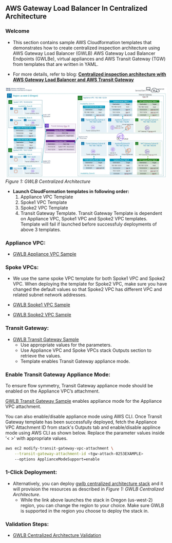 ## AWS Gateway Load Balancer In Centralized Architecture

### Welcome

* This section contains sample AWS Cloudformation templates that demonstrates how to create centralized inspection architecture using AWS Gateway Load Balancer (GWLB) AWS Gateway Load Balancer Endpoints (GWLBe), virtual appliances and AWS Transit Gateway (TGW) from templates that are written in YAML.

* For more details, refer to blog: **[Centralized inspection architecture with AWS Gateway Load Balancer and AWS Transit Gateway](https://aws.amazon.com/blogs/networking-and-content-delivery/centralized-inspection-architecture-with-aws-gateway-load-balancer-and-aws-transit-gateway/)**

![Figure 1: GWLB Centralized Architecture](images/gwlb_centralized_architecture.jpg)
_Figure 1: GWLB Centralized Architecture_

* **Launch CloudFormation templates in following order:**
  1. Appliance VPC Template
  2. Spoke1 VPC Template
  3. Spoke2 VPC Template
  4. Transit Gateway Template. Transit Gateway Template is dependent on Appliance VPC, Spoke1 VPC and Spoke2 VPC templates. Template will fail if launched before successfuly deployments of above 3 templates.

### **Appliance VPC:**
* [GWLB Appliance VPC Sample](CentralizedArchitectureApplianceVpc2Az.yaml)

### **Spoke VPCs:**
* We use the same spoke VPC template for both Spoke1 VPC and Spoke2 VPC. When deploying the template for Spoke2 VPC, make sure you have changed the default values so that Spoke2 VPC has different VPC and related subnet network addresses.

* [GWLB Spoke1 VPC Sample](CentralizedArchitectureSpokeVpc2Az.yaml)
* [GWLB Spoke2 VPC Sample](CentralizedArchitectureSpokeVpc2Az.yaml)

### **Transit Gateway:**
* [GWLB Transit Gateway Sample](CentralizedArchitectureTgw.yaml)
  * Use appropriate values for the parameters. 
  * Use Appliance VPC and Spoke VPCs stack Outputs section to retrieve the values.
  * Template enables Transit Gateway appliance mode.

### Enable Transit Gateway Appliance Mode:

To ensure flow symmetry, Transit Gateway appliance mode should be enabled on the Appliance VPC’s attachment. 

[GWLB Transit Gateway Sample](CentralizedArchitectureTgw.yaml) enables appliance mode for the Appliance VPC attachment. 

You can also enable/disable appliance mode using AWS CLI. Once Transit Gateway template has been successfully deployed, fetch the Appliance VPC Attachment ID from stack's Outputs tab and enable/disable applince mode using AWS CLI as shown below. Replace the parameter values inside '< >' with appropriate values.

```bash
aws ec2 modify-transit-gateway-vpc-attachment \
    --transit-gateway-attachment-id <tgw-attach-0253EXAMPLE>
    --options ApplianceModeSupport=enable
```

### 1-Click Deployment:

* Alternatively, you can deploy [gwlb centralized architecture stack](https://us-west-2.console.aws.amazon.com/cloudformation/home?region=us-west-2#/stacks/create/template?stackName=GwlbCentralizedDemo&templateURL=https://tech-content-us-west-2.s3-us-west-2.amazonaws.com/aws-gwlb-cloudformation-samples/centralized-architecture/nested-stack/CentralizedArchitecturePrimary.yaml) and it will provision the resources as described in _Figure 1: GWLB Centralized Architecture_. 
  * While the link above launches the stack in Oregon (us-west-2) region, you can change the region to your choice. Make sure GWLB is supported in the region you choose to deploy the stack in.

### Validation Steps:
* [GWLB Centralized Architecture Validation](CentralizedArchitectureValidation.md)
